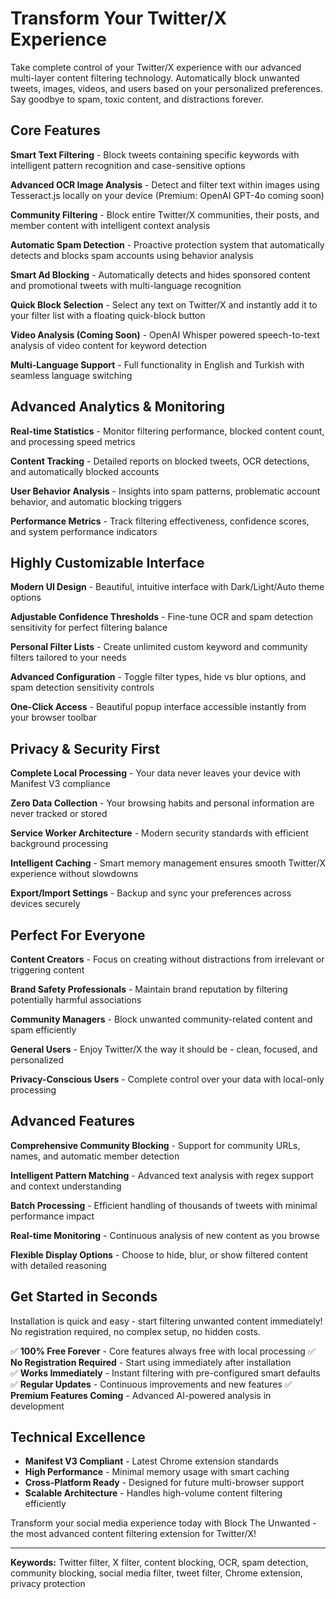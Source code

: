 # Transform Your Twitter/X Experience

Take complete control of your Twitter/X experience with our advanced multi-layer content filtering technology. Automatically block unwanted tweets, images, videos, and users based on your personalized preferences. Say goodbye to spam, toxic content, and distractions forever.

## Core Features

**Smart Text Filtering** - Block tweets containing specific keywords with intelligent pattern recognition and case-sensitive options

**Advanced OCR Image Analysis** - Detect and filter text within images using Tesseract.js locally on your device (Premium: OpenAI GPT-4o coming soon)

**Community Filtering** - Block entire Twitter/X communities, their posts, and member content with intelligent context analysis

**Automatic Spam Detection** - Proactive protection system that automatically detects and blocks spam accounts using behavior analysis

**Smart Ad Blocking** - Automatically detects and hides sponsored content and promotional tweets with multi-language recognition

**Quick Block Selection** - Select any text on Twitter/X and instantly add it to your filter list with a floating quick-block button

**Video Analysis (Coming Soon)** - OpenAI Whisper powered speech-to-text analysis of video content for keyword detection

**Multi-Language Support** - Full functionality in English and Turkish with seamless language switching

## Advanced Analytics & Monitoring

**Real-time Statistics** - Monitor filtering performance, blocked content count, and processing speed metrics

**Content Tracking** - Detailed reports on blocked tweets, OCR detections, and automatically blocked accounts

**User Behavior Analysis** - Insights into spam patterns, problematic account behavior, and automatic blocking triggers

**Performance Metrics** - Track filtering effectiveness, confidence scores, and system performance indicators

## Highly Customizable Interface

**Modern UI Design** - Beautiful, intuitive interface with Dark/Light/Auto theme options

**Adjustable Confidence Thresholds** - Fine-tune OCR and spam detection sensitivity for perfect filtering balance

**Personal Filter Lists** - Create unlimited custom keyword and community filters tailored to your needs

**Advanced Configuration** - Toggle filter types, hide vs blur options, and spam detection sensitivity controls

**One-Click Access** - Beautiful popup interface accessible instantly from your browser toolbar

## Privacy & Security First

**Complete Local Processing** - Your data never leaves your device with Manifest V3 compliance

**Zero Data Collection** - Your browsing habits and personal information are never tracked or stored

**Service Worker Architecture** - Modern security standards with efficient background processing

**Intelligent Caching** - Smart memory management ensures smooth Twitter/X experience without slowdowns

**Export/Import Settings** - Backup and sync your preferences across devices securely

## Perfect For Everyone

**Content Creators** - Focus on creating without distractions from irrelevant or triggering content

**Brand Safety Professionals** - Maintain brand reputation by filtering potentially harmful associations

**Community Managers** - Block unwanted community-related content and spam efficiently

**General Users** - Enjoy Twitter/X the way it should be - clean, focused, and personalized

**Privacy-Conscious Users** - Complete control over your data with local-only processing

## Advanced Features

**Comprehensive Community Blocking** - Support for community URLs, names, and automatic member detection

**Intelligent Pattern Matching** - Advanced text analysis with regex support and context understanding

**Batch Processing** - Efficient handling of thousands of tweets with minimal performance impact

**Real-time Monitoring** - Continuous analysis of new content as you browse

**Flexible Display Options** - Choose to hide, blur, or show filtered content with detailed reasoning

## Get Started in Seconds

Installation is quick and easy - start filtering unwanted content immediately! No registration required, no complex setup, no hidden costs.

✅ **100% Free Forever** - Core features always free with local processing
✅ **No Registration Required** - Start using immediately after installation  
✅ **Works Immediately** - Instant filtering with pre-configured smart defaults
✅ **Regular Updates** - Continuous improvements and new features
✅ **Premium Features Coming** - Advanced AI-powered analysis in development

## Technical Excellence

- **Manifest V3 Compliant** - Latest Chrome extension standards
- **High Performance** - Minimal memory usage with smart caching
- **Cross-Platform Ready** - Designed for future multi-browser support
- **Scalable Architecture** - Handles high-volume content filtering efficiently

Transform your social media experience today with Block The Unwanted - the most advanced content filtering extension for Twitter/X!

---

**Keywords:** Twitter filter, X filter, content blocking, OCR, spam detection, community blocking, social media filter, tweet filter, Chrome extension, privacy protection